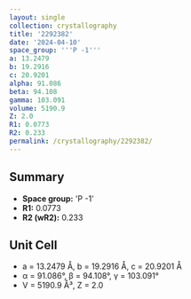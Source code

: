 ```yaml
---
layout: single
collection: crystallography
title: '2292382'
date: '2024-04-10'
space_group: '''P -1'''
a: 13.2479
b: 19.2916
c: 20.9201
alpha: 91.086
beta: 94.108
gamma: 103.091
volume: 5190.9
Z: 2.0
R1: 0.0773
R2: 0.233
permalink: /crystallography/2292382/
---
```


## Summary

- **Space group:** 'P -1'
- **R1:** 0.0773
- **R2 (wR2):** 0.233

## Unit Cell
- a = 13.2479 Å, b = 19.2916 Å, c = 20.9201 Å
- α = 91.086°, β = 94.108°, γ = 103.091°
- V = 5190.9 Å³, Z = 2.0
